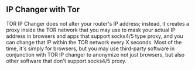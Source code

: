 ## IP Changer with Tor
TOR IP Changer does not alter your router's IP address; instead, it creates a proxy inside the TOR network that you may use to mask your actual IP address in browsers and apps that support socks4/5 type proxy, and you can change that IP within the TOR network every X seconds. Most of the time, it's simply for browsers, but you may use third-party software in conjunction with TOR IP changer to anonymize not just browsers, but also other software that don't support socks4/5 proxy.


